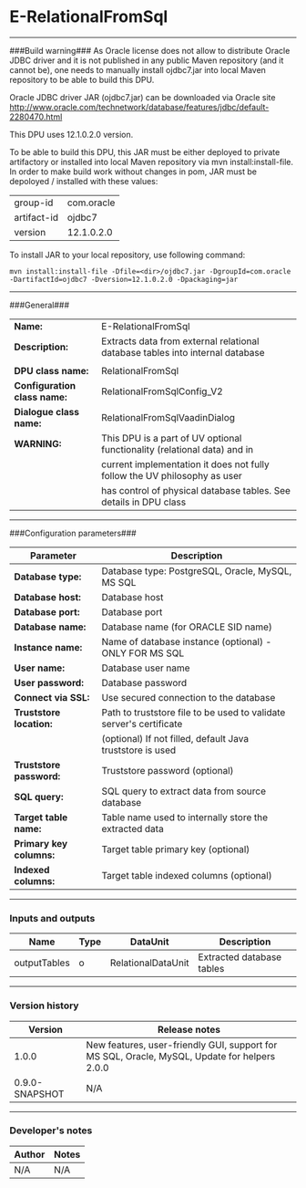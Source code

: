# E-RelationalFromSql #
----------

###Build warning###
As Oracle license does not allow to distribute Oracle JDBC driver and it is not published in any public 
Maven repository (and it cannot be), one needs to manually install ojdbc7.jar into local Maven repository to be able to build this DPU.

Oracle JDBC driver JAR (ojdbc7.jar) can be downloaded via Oracle site http://www.oracle.com/technetwork/database/features/jdbc/default-2280470.html

This DPU uses 12.1.0.2.0 version. 

To be able to build this DPU, this JAR must be either deployed to private artifactory or installed into local
Maven repository via mvn install:install-file.
In order to make build work without changes in pom, JAR must be depoloyed / installed with these values:

|              |            |
|--------------|------------|
|group-id      |com.oracle  |
|artifact-id   |ojdbc7      |
|version       |12.1.0.2.0  |

To install JAR to your local repository, use following command:

	mvn install:install-file -Dfile=<dir>/ojdbc7.jar -DgroupId=com.oracle -DartifactId=ojdbc7 -Dversion=12.1.0.2.0 -Dpackaging=jar

***

###General###

|                              |                                                                             |
|------------------------------|------------------------------------------------------------------------------|
|**Name:**                     |E-RelationalFromSql                                                           |
|**Description:**              |Extracts data from external relational database tables into internal database |
|                              |                                                                              |
|**DPU class name:**           |RelationalFromSql                                                             | 
|**Configuration class name:** |RelationalFromSqlConfig_V2                                                    |
|**Dialogue class name:**      |RelationalFromSqlVaadinDialog                                                 |
|**WARNING:**                  |This DPU is a part of UV optional functionality (relational data) and in      |
|                              |current implementation it does not fully follow the UV philosophy as user     |
|                              |has control of physical database tables. See details in DPU class             |

***

###Configuration parameters###

|Parameter                           |Description                                                              |
|------------------------------------|-------------------------------------------------------------------------|
|**Database type:**                  |Database type: PostgreSQL, Oracle, MySQL, MS SQL                         |
|**Database host:**                  |Database host                                                            |
|**Database port:**                  |Database port                                                            |
|**Database name:**                  |Database name (for ORACLE SID name)                                      |
|**Instance name:**                  |Name of database instance (optional) - ONLY FOR MS SQL                   |
|**User name:**                      |Database user name                                                       |
|**User password:**                  |Database password                                                        |
|**Connect via SSL:**                |Use secured connection to the database                                   |
|**Truststore location:**            |Path to truststore file to be used to validate server's certificate      |
|                                    |(optional) If not filled, default Java truststore is used                |
|**Truststore password:**            |Truststore password (optional)                                           |
|**SQL query:**                      |SQL query to extract data from source database                           |
|**Target table name:**              |Table name used to internally store the extracted data                   |
|**Primary key columns:**            |Target table primary key (optional)                                      |
|**Indexed columns:**                |Target table indexed columns (optional)                                  |


***

### Inputs and outputs ###

|Name           |Type           |DataUnit           |Description                                  |
|---------------|---------------|-------------------|---------------------------------------------|
|outputTables   |o              |RelationalDataUnit |Extracted database tables                    |

***

### Version history ###

|Version          |Release notes                                                                                   |
|-----------------|------------------------------------------------------------------------------------------------|
|1.0.0            |New features, user-friendly GUI, support for MS SQL, Oracle, MySQL, Update for helpers 2.0.0    |
|0.9.0-SNAPSHOT   |N/A                                                                                             |


***

### Developer's notes ###

|Author           |Notes                           |
|-----------------|--------------------------------|
|N/A              |N/A                             | 
